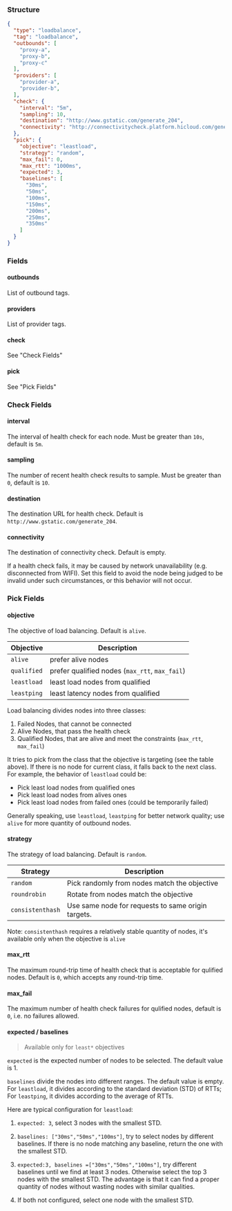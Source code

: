 ### Structure

```json
{
  "type": "loadbalance",
  "tag": "loadbalance",
  "outbounds": [
    "proxy-a",
    "proxy-b",
    "proxy-c"
  ],
  "providers": [
    "provider-a",
    "provider-b",
  ],
  "check": {
    "interval": "5m",
    "sampling": 10,
    "destination": "http://www.gstatic.com/generate_204",
    "connectivity": "http://connectivitycheck.platform.hicloud.com/generate_204"
  },
  "pick": {
    "objective": "leastload",
    "strategy": "random",
    "max_fail": 0,
    "max_rtt": "1000ms",
    "expected": 3,
    "baselines": [
      "30ms",
      "50ms",
      "100ms",
      "150ms",
      "200ms",
      "250ms",
      "350ms"
    ]
  }
}
```

### Fields

#### outbounds

List of outbound tags.

#### providers

List of provider tags.

#### check

See "Check Fields"

#### pick

See "Pick Fields"

### Check Fields

#### interval

The interval of health check for each node. Must be greater than `10s`, default is `5m`.

#### sampling

The number of recent health check results to sample. Must be greater than `0`, default is `10`.

#### destination

The destination URL for health check. Default is `http://www.gstatic.com/generate_204`.

#### connectivity

The destination of connectivity check. Default is empty. 

If a health check fails, it may be caused by network unavailability (e.g. disconnected from WIFI). Set this field to avoid the node being judged to be invalid under such circumstances, or this behavior will not occur.

### Pick Fields

#### objective

The objective of load balancing. Default is `alive`.

| Objective   | Description                                    |
| ----------- | ---------------------------------------------- |
| `alive`     | prefer alive nodes                             |
| `qualified` | prefer qualified nodes (`max_rtt`, `max_fail`) |
| `leastload` | least load nodes from qualified                |
| `leastping` | least latency nodes from qualified             |

Load balancing divides nodes into three classes:

1. Failed Nodes, that cannot be connected
2. Alive Nodes, that pass the health check
3. Qualified Nodes, that are alive and meet the constraints (`max_rtt`, `max_fail`)

It tries to pick from the class that the objective is targeting (see the table above). If there is no node for current class, it falls back to the next class. For example, the behavior of `leastload` could be:

- Pick least load nodes from qualified ones
- Pick least load nodes from alives ones
- Pick least load nodes from failed ones (could be temporarily failed)

Generally speaking, use `leastload`, `leastping` for better network quality; use `alive` for more quantity of outbound nodes.

#### strategy

The strategy of load balancing. Default is `random`.

| Strategy         | Description                                        |
| ---------------- | -------------------------------------------------- |
| `random`         | Pick randomly from nodes match the objective       |
| `roundrobin`     | Rotate from nodes match the objective              |
| `consistenthash` | Use same node for requests to same origin targets. |

Note: `consistenthash` requires a relatively stable quantity of nodes, it's available only when the objective is `alive`

#### max_rtt

The maximum round-trip time of health check that is acceptable for qulified nodes. Default is `0`, which accepts any round-trip time.

#### max_fail

The maximum number of health check failures for qulified nodes, default is `0`, i.e. no failures allowed.

#### expected / baselines

> Available only for `least*` objectives

`expected` is the expected number of nodes to be selected. The default value is 1.

`baselines` divide the nodes into different ranges. The default value is empty. For `leastload`, it divides according to the standard deviation (STD) of RTTs; For `leastping`, it divides according to the average of RTTs.

Here are typical configuration for `leastload`:

1. `expected: 3`, select 3 nodes with the smallest STD.

1. `baselines: ["30ms","50ms","100ms"]`, try to select nodes by different baselines. If there is no node matching any baseline, return the one with the smallest STD.

1. `expected:3, baselines =["30ms","50ms","100ms"]`, try different baselines until we find at least 3 nodes. Otherwise select the top 3 nodes with the smallest STD. The advantage is that it can find a proper quantity of nodes without wasting nodes with similar qualities.

1. If both not configured, select one node with the smallest STD.